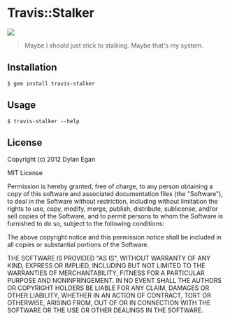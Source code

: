 # Travis::Stalker

![](https://github.com/dylanegan/travis-stalker/raw/master/travis-stalker.jpg)

> Maybe I should just stick to stalking. Maybe that's my system.

## Installation

```
$ gem install travis-stalker
```

## Usage

```
$ travis-stalker --help
````

## License

Copyright (c) 2012 Dylan Egan

MIT License

Permission is hereby granted, free of charge, to any person obtaining
a copy of this software and associated documentation files (the
"Software"), to deal in the Software without restriction, including
without limitation the rights to use, copy, modify, merge, publish,
distribute, sublicense, and/or sell copies of the Software, and to
permit persons to whom the Software is furnished to do so, subject to
the following conditions:

The above copyright notice and this permission notice shall be
included in all copies or substantial portions of the Software.

THE SOFTWARE IS PROVIDED "AS IS", WITHOUT WARRANTY OF ANY KIND,
EXPRESS OR IMPLIED, INCLUDING BUT NOT LIMITED TO THE WARRANTIES OF
MERCHANTABILITY, FITNESS FOR A PARTICULAR PURPOSE AND
NONINFRINGEMENT. IN NO EVENT SHALL THE AUTHORS OR COPYRIGHT HOLDERS BE
LIABLE FOR ANY CLAIM, DAMAGES OR OTHER LIABILITY, WHETHER IN AN ACTION
OF CONTRACT, TORT OR OTHERWISE, ARISING FROM, OUT OF OR IN CONNECTION
WITH THE SOFTWARE OR THE USE OR OTHER DEALINGS IN THE SOFTWARE.
